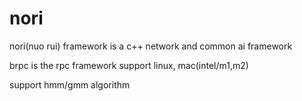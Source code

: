 # nori
nori(nuo rui) framework is a c++ network and common ai framework

brpc is the rpc framework support linux, mac(intel/m1,m2)

support hmm/gmm algorithm
